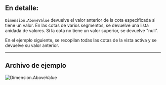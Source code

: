 ## En detalle:
`Dimension.AboveValue` devuelve el valor anterior de la cota especificada si tiene un valor. En las cotas de varios segmentos, se devuelve una lista anidada de valores. Si la cota no tiene un valor superior, se devuelve "null".

En el ejemplo siguiente, se recopilan todas las cotas de la vista activa y se devuelve su valor anterior.
___
## Archivo de ejemplo

![Dimension.AboveValue](./Revit.Elements.Dimension.AboveValue_img.jpg)
